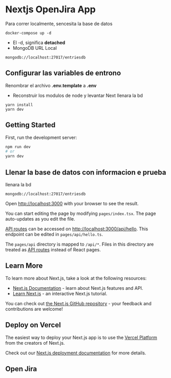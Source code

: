 # Nextjs OpenJira App
Para correr localmente, sencesita la base de datos
```
docker-compose up -d
```

* El -d, significa __detached__
* MongoDB URL Local
```
mongodb://localhost:27017/entriesdb
```

## Configurar las variables de entrono
Renombrar el archivo __.env.template__ a __.env__

* Reconstruir los modulos de node y levantar Next
llenara la bd
```
yarn install
yarn dev
```

## Getting Started

First, run the development server:

```bash
npm run dev
# or
yarn dev
```
## Llenar la base de datos con informacion e prueba
llenara la bd
```
mongodb://localhost:27017/entriesdb
```

Open [http://localhost:3000](http://localhost:3000) with your browser to see the result.

You can start editing the page by modifying `pages/index.tsx`. The page auto-updates as you edit the file.

[API routes](https://nextjs.org/docs/api-routes/introduction) can be accessed on [http://localhost:3000/api/hello](http://localhost:3000/api/hello). This endpoint can be edited in `pages/api/hello.ts`.

The `pages/api` directory is mapped to `/api/*`. Files in this directory are treated as [API routes](https://nextjs.org/docs/api-routes/introduction) instead of React pages.

## Learn More

To learn more about Next.js, take a look at the following resources:

- [Next.js Documentation](https://nextjs.org/docs) - learn about Next.js features and API.
- [Learn Next.js](https://nextjs.org/learn) - an interactive Next.js tutorial.

You can check out [the Next.js GitHub repository](https://github.com/vercel/next.js/) - your feedback and contributions are welcome!

## Deploy on Vercel

The easiest way to deploy your Next.js app is to use the [Vercel Platform](https://vercel.com/new?utm_medium=default-template&filter=next.js&utm_source=create-next-app&utm_campaign=create-next-app-readme) from the creators of Next.js.

Check out our [Next.js deployment documentation](https://nextjs.org/docs/deployment) for more details.

## Open Jira